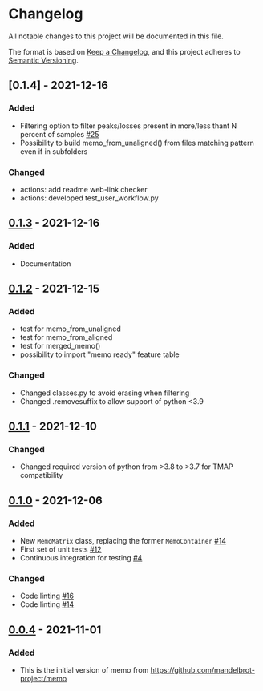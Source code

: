 # Changelog

All notable changes to this project will be documented in this file.

The format is based on [Keep a Changelog](https://keepachangelog.com/en/1.0.0/),
and this project adheres to [Semantic Versioning](https://semver.org/spec/v2.0.0.html).

## [0.1.4] - 2021-12-16

### Added

- Filtering option to filter peaks/losses present in more/less thant N percent of samples [#25](https://github.com/mandelbrot-project/memo/issues/25)
- Possibility to build memo_from_unaligned() from files matching pattern even if in subfolders

### Changed

- actions: add readme web-link checker
- actions: developed test_user_workflow.py

## [0.1.3] - 2021-12-16

### Added

- Documentation

## [0.1.2] - 2021-12-15

### Added

- test for memo_from_unaligned
- test for memo_from_aligned
- test for merged_memo()
- possibility to import "memo ready" feature table

### Changed

- Changed classes.py to avoid erasing when filtering
- Changed .removesuffix to allow support of python <3.9

## [0.1.1] - 2021-12-10

### Changed

- Changed required version of python from >3.8 to >3.7 for TMAP compatibility

## [0.1.0] - 2021-12-06

### Added

- New `MemoMatrix` class, replacing the former `MemoContainer` [#14](https://github.com/matchms/matchms/pull/14)
- First set of unit tests [#12](https://github.com/matchms/matchms/pull/12)
- Continuous integration for testing [#4](https://github.com/matchms/matchms/pull/4)

### Changed

- Code linting [#16](https://github.com/matchms/matchms/pull/16)
- Code linting [#14](https://github.com/matchms/matchms/pull/14)

## [0.0.4] - 2021-11-01

### Added

- This is the initial version of memo from https://github.com/mandelbrot-project/memo


[Unreleased]: https://github.com/mandelbrot-project/memo/compare/0.1.0...HEAD
[0.1.3]: https://github.com/mandelbrot-project/memo/compare/0.1.2...0.1.3
[0.1.2]: https://github.com/mandelbrot-project/memo/compare/0.1.1...0.1.2
[0.1.1]: https://github.com/mandelbrot-project/memo/compare/0.1.0...0.1.1
[0.1.0]: https://github.com/mandelbrot-project/memo/compare/0.0.4...0.1.0
[0.0.4]: https://github.com/mandelbrot-project/memo/releases/tag/0.0.4

